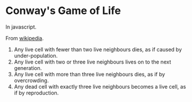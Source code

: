 # Conway's Game of Life

In javascript.

From [wikipedia](http://en.wikipedia.org/wiki/Conway%27s_Game_of_Life).

1. Any live cell with fewer than two live neighbours dies, as if caused by under-population.
1. Any live cell with two or three live neighbours lives on to the next generation.
1. Any live cell with more than three live neighbours dies, as if by overcrowding.
1. Any dead cell with exactly three live neighbours becomes a live cell, as if by reproduction.

